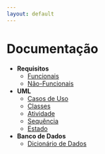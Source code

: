 ```yaml
---
layout: default
---
```


# Documentação

- **Requisitos**
  - [Funcionais](./pages/requisitos_funcionais/index.html)
  - [Não-Funcionais](./pages/requisitos_funcionais/index.html)
- **UML**
  - [Casos de Uso](./pages/another-page)
  - [Classes](./pages/another-page)
  - [Atividade](./pages/another-page)
  - [Sequência](./pages/another-page)
  - [Estado](./pages/another-page)
- **Banco de Dados**
  - [Dicionário de Dados](./pages/mer/index.html)
